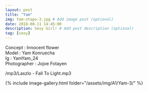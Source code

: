 ```yaml
---
layout: post
title: "Yam"
img: Yam-xtapo-3.jpg # Add image post (optional)
date: 2018-08-11 14:45:00
description: Sexy Girl! # Add post description (optional)
tag: [sexy]
---
```

Concept : Innocent flower  
Model : Yam Konruecha  
Ig : YamYam_24  
Photographer : Jojoe Fotayen                 

/mp3/Laszlo - Fall To Light.mp3

{% include image-gallery.html folder="/assets/img/A1/Yam-3/" %}
